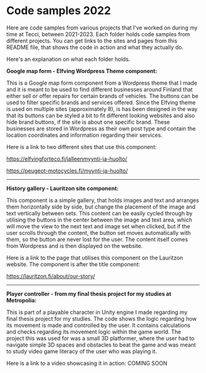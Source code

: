 # Code samples 2022

Here are code samples from various projects that I've worked on during my time at Tecci, between 2021-2023.
Each folder holds code samples from different projects.
You can get links to the sites and pages from this README file, that shows the code in action and what they actually do.

Here's an explanation on what each folder holds.

<b>Google map form - Elfving Wordpress Theme component:</b>

This is a Google map form component from a Wordpress theme that I made and it is meant to be used to find different businesses around Finland that either sell or offer repairs for certain brands of vehicles. 
The buttons can be used to filter specific brands and services offered.
Since the Elfving theme is used on multiple sites (approximately 8), is has been designed in the way that its buttons can be styled a bit to fit different looking websites and also hide brand buttons, if the site is about one specific brand.
These businesses are stored in Wordpress as their own post type and contain the location coordinates and information regarding their services.

Here is a link to two different sites that use this component:

https://elfvingforteco.fi/jalleenmyynti-ja-huolto/

https://peugeot-motocycles.fi/myynti-ja-huolto/

--------------------------------------------------------------------------------------------

<b>History gallery - Lauritzon site component:</b>

This component is a simple gallery, that holds images and text and arranges them horizontally side by side, but change the placement of the image and text vertically between sets. This content can be easily cycled through by utilising the buttons in the center between the image and text area, which will move the view to the next text and image set when clicked, but if the user scrolls through the content, the button set moves automatically with them, so the button are never lost for the user.
The content itself comes from Wordpress and is then displayed on the website.

Here is a link to the page that utilises this component on the Lauritzon website. The component is after the title component:

https://lauritzon.fi/about/our-story/

--------------------------------------------------------------------------------------------

<b>Player controller - from my final thesis project for my studies at Metropolia:</b>

This is part of a playable character in Unity engine I made regarding my final thesis project for my studies. The code shows the logic regarding how its movement is made and controlled by the user. It contains calculations and checks regarding its movement logic within the game world.
The project this was used for was a small 3D platformer, where the user had to navigate simple 3D spaces and obstacles to beat the game and was meant to study video game literacy of the user who was playing it.

Here is a link to a video showcasing it in action:
COMING SOON

